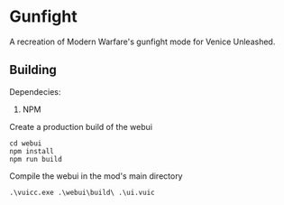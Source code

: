 # Gunfight

A recreation of Modern Warfare's gunfight mode for Venice Unleashed.

## Building

Dependecies:
1. NPM

Create a production build of the webui
```
cd webui
npm install
npm run build
```

Compile the webui in the mod's main directory
```
.\vuicc.exe .\webui\build\ .\ui.vuic
```